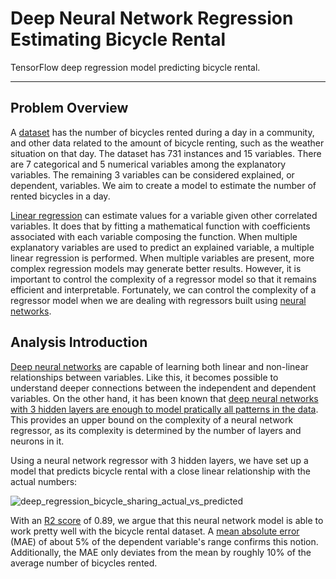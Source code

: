 # Deep Neural Network Regression Estimating Bicycle Rental

TensorFlow deep regression model predicting bicycle rental.

---

## Problem Overview

A [dataset] has the number of bicycles rented during a day in a community, and other data related to the amount of bicycle renting, such as the weather situation on that day. The dataset has 731 instances and 15 variables. There are 7 categorical and 5 numerical variables among the explanatory variables. The remaining 3 variables can be considered explained, or dependent, variables. We aim to create a model to estimate the number of rented bicycles in a day.

[Linear regression] can estimate values for a variable given other correlated variables. It does that by fitting a mathematical function with coefficients associated with each variable composing the function. When multiple explanatory variables are used to predict an explained variable, a multiple linear regression is performed. When multiple variables are present, more complex regression models may generate better results. However, it is important to control the complexity of a regressor model so that it remains efficient and interpretable. Fortunately, we can control the complexity of a regressor model when we are dealing with regressors built using [neural networks].



## Analysis Introduction

[Deep neural networks] are capable of learning both linear and non-linear relationships between variables. Like this, it becomes possible to understand deeper connections between the independent and dependent variables. On the other hand, it has been known that [deep neural networks with 3 hidden layers are enough to model pratically all patterns in the data]. This provides an upper bound on the complexity of a neural network regressor, as its complexity is determined by the number of layers and neurons in it.

Using a neural network regressor with 3 hidden layers, we have set up a model that predicts bicycle rental with a close linear relationship with the actual numbers:

![deep_regression_bicycle_sharing_actual_vs_predicted](https://user-images.githubusercontent.com/33037020/211704479-5336ea14-6fce-4fdb-b1eb-1573a9f370dd.PNG)

With an [R2 score] of 0.89, we argue that this neural network model is able to work pretty well with the bicycle rental dataset. A [mean absolute error] (MAE) of about 5% of the dependent variable's range confirms this notion. Additionally, the MAE only deviates from the mean by roughly 10% of the average number of bicycles rented.

[//]: #
[dataset]: <https://www.kaggle.com/competitions/bike-sharing-demand/data>
[neural networks]: <https://www.ibm.com/topics/neural-networks>
[Deep neural networks]: <https://www.ibm.com/topics/deep-learning>
[Linear regression]: <https://en.wikipedia.org/wiki/Linear_regression>
[deep neural networks with 3 hidden layers are enough to model pratically all patterns in the data]: <https://www.sciencedirect.com/science/article/abs/pii/S0893608021001465>
[R2 score]: <https://scikit-learn.org/stable/modules/generated/sklearn.metrics.r2_score.html>
[mean absolute error]: <https://scikit-learn.org/stable/modules/generated/sklearn.metrics.mean_absolute_error.html>
